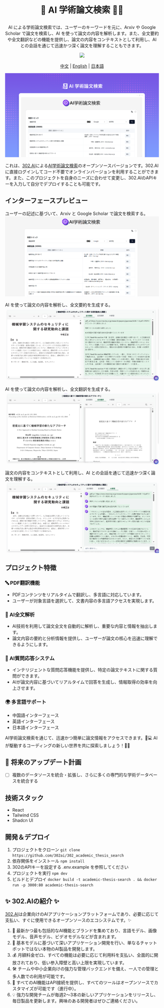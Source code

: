 # <p align="center"> 📃 AI 学術論文検索 🚀✨</p>

<p align="center">AI による学術論文検索では、ユーザーのキーワードを元に、Arxiv や Google Scholar で論文を検索し、AI を使って論文の内容を解析します。また、全文要約や全文翻訳などの機能を提供し、論文の内容をコンテキストとして利用し、AI との会話を通じて迅速かつ深く論文を理解することもできます。</p>

<p align="center"><a href="https://302.ai/product/detail/16" target="blank"><img src="https://file.302.ai/gpt/imgs/github/20250102/72a57c4263944b73bf521830878ae39a.png" /></a></p >

<p align="center"><a href="README_zh.md">中文</a> | <a href="README.md">English</a> | <a href="README_ja.md">日本語</a></p>

![インターフェースプレビュー](docs/AI学术论文搜索jp.png) 

これは、[302.AI](https://302.ai/ja/)による[AI学術論文検索](https://302.ai/product/detail/16)のオープンソースバージョンです。302.AIに直接ログインしてコード不要でオンラインバージョンを利用することができます。また、このプロジェクトを自身のニーズに合わせて変更し、302.AIのAPIキーを入力して自分でデプロイすることも可能です。

## インターフェースプレビュー
ユーザーの記述に基づいて、Arxiv と Google Scholar で論文を検索する。
![インターフェースプレビュー](docs/学术日1.png)    

AI を使って論文の内容を解析し、全文要約を生成する。
![インターフェースプレビュー](docs/学术日2.png)    

AI を使って論文の内容を解析し、全文翻訳を生成する。
![インターフェースプレビュー](docs/学术日3.png)     

論文の内容をコンテキストとして利用し、AI との会話を通じて迅速かつ深く論文を理解する。
![インターフェースプレビュー](docs/学术日4.png)

## プロジェクト特徴
### 🔤 PDF翻訳機能
   - PDFコンテンツをリアルタイムで翻訳し、多言語に対応しています。
   - ユーザーが対象言語を選択して、文書内容の多言語アクセスを実現します。

### 🤖 AI全文解析
   - AI技術を利用して論文全文を自動的に解析し、重要な内容と情報を抽出します。
   - 論文内容の要約と分析情報を提供し、ユーザーが論文の核心を迅速に理解できるようにします。

### 🧠 AI質問応答システム
   - インテリジェントな質問応答機能を提供し、特定の論文テキストに関する質問ができます。
   - AIが論文内容に基づいてリアルタイムで回答を生成し、情報取得の効率を向上させます。

### 🌍 多言語サポート
- 中国語インターフェース
- 英語インターフェース
- 日本語インターフェース


AI学術論文検索を通じて、迅速かつ簡単に論文情報をアクセスできます。🎉💻 AIが駆動するコーディングの新しい世界を共に探索しましょう！🌟🚀

## 🚩 将来のアップデート計画
- [ ] 複数のデータソースを統合・拡張し、さらに多くの専門的な学術データベースを統合する

## 技術スタック
- React
- Tailwind CSS
- Shadcn UI

## 開発＆デプロイ
1. プロジェクトをクローン `git clone https://github.com/302ai/302_academic_thesis_search`
2. 依存関係をインストール `npm install`
3. 302のAPIキーを設定する .env.example を参照してください
4. プロジェクトを実行 `npm dev`
5. ビルドとデプロイ `docker build -t academic-thesis-search . && docker run -p 3000:80 academic-thesis-search`


## ✨ 302.AIの紹介 ✨

[302.AI](https://302.ai)は企業向けのAIアプリケーションプラットフォームであり、必要に応じて支払い、すぐに使用できるオープンソースのエコシステムです。✨
1. 🧠 最新かつ最も包括的なAI機能とブランドを集めており、言語モデル、画像モデル、音声モデル、ビデオモデルなどが含まれます。
2. 🚀 基本モデルに基づいて深いアプリケーション開発を行い、単なるチャットボットではない本物のAI製品を開発します。
3. 💰 月額料金ゼロ、すべての機能は必要に応じて利用料を支払い、全面的に開放されており、低い参入障壁と高い上限を実現しています。
4. 🛠 チームや中小企業向けの強力な管理バックエンドを備え、一人での管理と多人数での利用が可能です。
5. 🔗 すべてのAI機能はAPI接続を提供し、すべてのツールはオープンソースでカスタマイズが可能です（進行中）。
6. 💡 強力な開発チームが毎週2～3本の新しいアプリケーションをリリースし、毎日製品を更新します。興味のある開発者はぜひご連絡ください。
